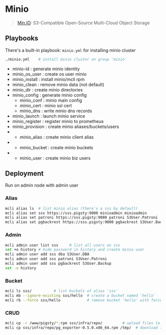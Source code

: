 # Minio

> [Min.IO](https://min.io/docs/minio/linux/reference/minio-mc/mc-mb.html): S3-Compatible Open-Source Multi-Cloud Object Storage


## Playbooks

There's a built-in playbook: `minio.yml` for installing minio cluster

```bash
./minio.yml    # install minio cluster on group 'minio'
```

- minio-id        : generate minio identity
- minio_os_user   : create os user minio
- minio_install   : install minio/mcli rpm
- minio_clean     : remove minio data (not default)
- minio_dir       : create minio directories
- minio_config    : generate minio config
    - minio_conf    : minio main config
    - minio_cert    : minio ssl cert
    - minio_dns     : write minio dns records
- minio_launch    : launch minio service
- minio_register  : register minio to prometheus
- minio_provision : create minio aliases/buckets/users
-   - minio_alias   : create minio client alias
-   - minio_bucket  : create minio buckets
-   - minio_user    : create minio biz users



## Deployment

Run on admin node with admin user

### Alias

```bash
mcli alias ls  # list minio alias (there's a sss by default)
mcli alias set sss https://sss.pigsty:9000 minioadmin minioadmin
mcli alias set patroni https://sss.pigsty:9000 patroni S3User.Patroni
mcli alias set pgbackrest https://sss.pigsty:9000 pgbackrest S3User.Backup
```


### Admin

```bash
mcli admin user list sss     # list all users on sss
set +o history # hide password in history and create minio user
mcli admin user add sss dba S3User.DBA
mcli admin user add sss patroni S3User.Patroni
mcli admin user add sss pgbackrest S3User.Backup
set -o history 
```


### Bucket

```bash
mcli ls sss/          # list buckets of alias 'sss'
mcli mb --ignore-existing sss/hello  # create a bucket named 'hello'
mcli rb --force sss/hello            # remove bucket 'hello' with force
```


### CRUD

```bash
mcli cp -r /www/pigsty/*.rpm sss/infra/repo/         # upload files to bucket 'infra' with prefix 'repo'
mcli cp sss/infra/repo/pg_exporter-0.5.0.x86_64.rpm /tmp/  # download file from minio to local
```